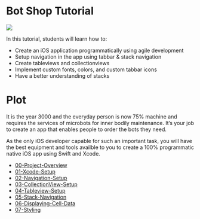 # Bot Shop Tutorial 

<img src="botshop-cover.png">

In this tutorial, students will learn how to: 
- Create an iOS application programmatically using agile development
- Setup navigation in the app using tabbar & stack navigation
- Create tableviews and collectionviews
- Implement custom fonts, colors, and custom tabbar icons 
- Have a better understanding of stacks

# Plot 
It is the year 3000 and the everyday person is now 75% machine and requires the services of microbots for inner bodily maintenance. It’s your job to create an app that enables people to order the bots they need.

As the only iOS developer capable for such an important task, you will have the best equipment and tools availble to you to create a 100% programmatic native iOS app using Swift and Xcode.

- [00-Project-Overview](00-Project-Overview/README.md)
- [01-Xcode-Setup](01-Xcode-Setup/README.md)
- [02-Navigation-Setup](02-Navigation-Setup/README.md)
- [03-CollectionView-Setup](03-CollectionView-Setup/README.md)
- [04-Tableview-Setup](04-Tableview-Setup/README.md)
- [05-Stack-Navigation](05-Stack-Navigation/README.md)
- [06-Displaying-Cell-Data](06-Displaying-Cell-Data/README.md)
- [07-Styling](07-Styling/README.md)